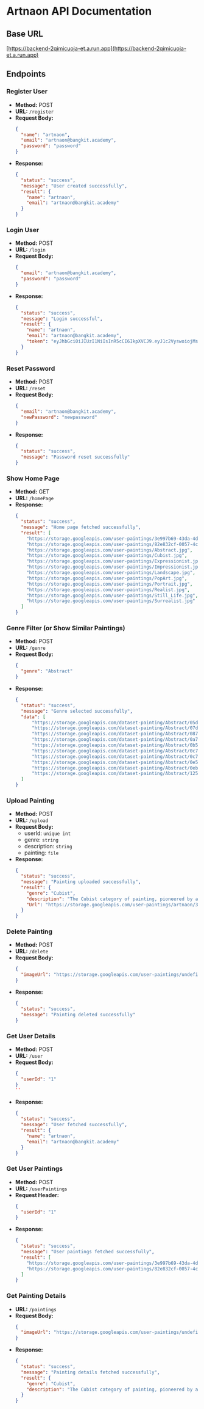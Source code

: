 # Artnaon API Documentation

## Base URL
[https://backend-2qimicuoja-et.a.run.app](https://backend-2qimicuoja-et.a.run.app)

## Endpoints

### Register User
- **Method:** POST
- **URL:** `/register`
- **Request Body:**
    ```json
    {
      "name": "artnaon",
      "email": "artnaon@bangkit.academy",
      "password": "password"
    }
    ```
- **Response:**
    ```json
    {
      "status": "success",
      "message": "User created successfully",
      "result": {
        "name": "artnaon",
        "email": "artnaon@bangkit.academy"
      }
    }
    ```

### Login User
- **Method:** POST
- **URL:** `/login`
- **Request Body:**
    ```json
    {
      "email": "artnaon@bangkit.academy",
      "password": "password"
    }
    ```
- **Response:**
    ```json
    {
      "status": "success",
      "message": "Login successful",
      "result": {
        "name": "artnaon",
        "email": "artnaon@bangkit.academy",
        "token": "eyJhbGci0iJIUzI1NiIsInR5cCI6IkpXVCJ9.eyJ1c2VyswoiojMsImlhdCI6MTcxNzgzOTOyNywiZXhwIjoxNzE30DQzMDI310.hkvpgPOITP9KTGlaOuIaeskGSm4GszsnatfWxipRr8c"
      }
    }
    ```

### Reset Password
- **Method:** POST
- **URL:** `/reset`
- **Request Body:**
    ```json
    {
      "email": "artnaon@bangkit.academy",
      "newPassword": "newpassword"
    }
    ```
- **Response:**
    ```json
    {
      "status": "success",
      "message": "Password reset successfully"
    }
    ```

### Show Home Page
- **Method:** GET
- **URL:** `/homePage`
- **Response:**
    ```json
    {
      "status": "success",
      "message": "Home page fetched successfully",
      "result": [
        "https://storage.googleapis.com/user-paintings/3e997b69-43da-4da0-845d-09db84eca5ff-816570bb-1652-4605-b8bd-feff20e207bd.jpg",
        "https://storage.googleapis.com/user-paintings/82e832cf-0057-4cfa-8672-2605965d7d76-c6cbbf1e-5dc2-4a16-b4b8-24467e123a5e.jpg",
        "https://storage.googleapis.com/user-paintings/Abstract.jpg",
        "https://storage.googleapis.com/user-paintings/Cubist.jpg",
        "https://storage.googleapis.com/user-paintings/Expressionist.jpg",
        "https://storage.googleapis.com/user-paintings/Impressionist.jpg",
        "https://storage.googleapis.com/user-paintings/Landscape.jpg",
        "https://storage.googleapis.com/user-paintings/PopArt.jpg",
        "https://storage.googleapis.com/user-paintings/Portrait.jpg",
        "https://storage.googleapis.com/user-paintings/Realist.jpg",
        "https://storage.googleapis.com/user-paintings/Still_Life.jpg",
        "https://storage.googleapis.com/user-paintings/Surrealist.jpg"
      ]
    }
    ```

### Genre Filter (or Show Similar Paintings)
- **Method:** POST
- **URL:** `/genre`
- **Request Body:**
    ```json
    {
      "genre": "Abstract"
    }
- **Response:**
    ```json
    {
      "status": "success",
      "message": "Genre selected successfully",
      "data": [
          "https://storage.googleapis.com/dataset-painting/Abstract/05d399e0-a828-4b37-999c-7d98459f6d1e.jpg",
          "https://storage.googleapis.com/dataset-painting/Abstract/07dba6b3-9a56-4646-93c7-2dc248d9afe1.jpg",
          "https://storage.googleapis.com/dataset-painting/Abstract/0876a7ab-067c-4880-8c00-c6d622db0df9.jpg",
          "https://storage.googleapis.com/dataset-painting/Abstract/0a782951-cd06-4510-ac79-efcf67ae592e.jpg",
          "https://storage.googleapis.com/dataset-painting/Abstract/0b5ef82c-f372-4d3f-8f24-efe346d64fe1.jpg",
          "https://storage.googleapis.com/dataset-painting/Abstract/0c7424f7-f3bc-472a-bf43-2ab41b726a11.jpg",
          "https://storage.googleapis.com/dataset-painting/Abstract/0c7f2461-7271-4ef6-9842-0b9f7c763b30.jpg",
          "https://storage.googleapis.com/dataset-painting/Abstract/0e508ba9-e5df-48df-8780-b7a1673f0b30.jpg",
          "https://storage.googleapis.com/dataset-painting/Abstract/0ebee700-bd77-4a69-ba2d-e673ef653c98.JPG",
          "https://storage.googleapis.com/dataset-painting/Abstract/125d29ed-a4d2-4971-9236-138afc30bc7f.jpg"
      ]
    }
    ```

### Upload Painting
- **Method:** POST
- **URL:** `/upload`
- **Request Body:**
    - userId: `unique int`
    - genre: `string`
    - description: `string`
    - painting: `file`
- **Response:**
    ```json
    {
      "status": "success",
      "message": "Painting uploaded successfully",
      "result": {
        "genre": "Cubist",
        "description": "The Cubist category of painting, pioneered by artists like Picasso and Braque, deconstructs objects into geometric shapes and reassembles them in fragmented, multi-perspective compositions, challenging traditional notions of perspective and form.",
        "Url": "https://storage.googleapis.com/user-paintings/artnaon/3e997b69-43da-4da0-845d-09db84eca5ff-81657@bb-1652-4605-b8bd-feff20e207bd.jpg"
      }
    }
    ```

### Delete Painting
- **Method:** POST
- **URL:** `/delete`
- **Request Body:**
    ```json
    {
      "imageUrl": "https://storage.googleapis.com/user-paintings/undefined/0ce7b9ef-83a5-4053-bc03-3956fc8b47f5-82e01801-73f4-47af-b72a-038a32d832bd.jpg"
    }
    ```
- **Response:**
    ```json
    {
      "status": "success",
      "message": "Painting deleted successfully"
    }
    ```

### Get User Details
- **Method:** POST
- **URL:** `/user`
- **Request Body:**
    ```json
    {
      "userId": "1"
    }
    ``
- **Response:**
    ```json
    {
      "status": "success",
      "message": "User fetched successfully",
      "result": {
        "name": "artnaon",
        "email": "artnaon@bangkit.academy"
      }
    }
    ```

### Get User Paintings
- **Method:** POST
- **URL:** `/userPaintings`
- **Request Header:**
    ```json
    {
      "userId": "1"
    }
    ```
- **Response:**
    ```json
    {
      "status": "success",
      "message": "User paintings fetched successfully",
      "result": [
        "https://storage.googleapis.com/user-paintings/3e997b69-43da-4da0-845d-09db84eca5ff-816570bb-1652-4605-b8bd-feff20e207bd.jpg",
        "https://storage.googleapis.com/user-paintings/82e832cf-0057-4cfa-8672-2605965d7d76-c6cbbf1e-5dc2-4a16-b4b8-24467e123a5e.jpg"
      ]
    }
    ```

### Get Painting Details
- **URL:** `/paintings`
- **Request Body:**
    ```json
    {
      "imageUrl": "https://storage.googleapis.com/user-paintings/undefined/0ce7b9ef-83a5-4053-bc03-3956fc8b47f5-82e01801-73f4-47af-b72a-038a32d832bd.jpg"
    }
    ```
- **Response:**
    ```json
    {
      "status": "success",
      "message": "Painting details fetched successfully",
      "result": {
        "genre": "Cubist",
        "description": "The Cubist category of painting, pioneered by artists like Picasso and Braque, deconstructs objects into geometric shapes and reassembles them in fragmented, multi-perspective compositions, challenging traditional notions of perspective and form."
      }
    }
    ```







